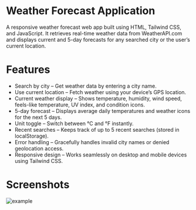 # Weather Forecast Application

A responsive weather forecast web app built using HTML, Tailwind CSS, and JavaScript.
It retrieves real-time weather data from WeatherAPI.com and displays current and 5-day forecasts for any searched city or the user’s current location.

# Features
* Search by city  – Get weather data by entering a city name.
* Use current location – Fetch weather using your device’s GPS location.
* Current weather display – Shows temperature, humidity, wind speed, feels-like temperature, UV index, and condition icons.
* 5-day forecast – Displays average daily temperatures and weather icons for the next 5 days.
* Unit toggle – Switch between °C and °F instantly.
* Recent searches – Keeps track of up to 5 recent searches (stored in localStorage).
* Error handling – Gracefully handles invalid city names or denied geolocation access.
* Responsive design – Works seamlessly on desktop and mobile devices using Tailwind CSS.

# Screenshots
![example](https://github.com/user-attachments/assets/fe694d6c-b01d-4c54-a1b9-afa45a099f40)



